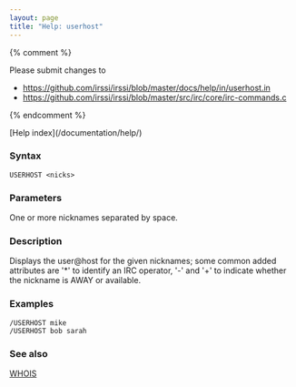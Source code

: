 ```yaml
---
layout: page
title: "Help: userhost"
---
```


{% comment %}

Please submit changes to
- https://github.com/irssi/irssi/blob/master/docs/help/in/userhost.in
- https://github.com/irssi/irssi/blob/master/src/irc/core/irc-commands.c


{% endcomment %}
<nav markdown="1">
[Help index](/documentation/help/)
</nav>

### Syntax ###

<div class="highlight irssisyntax"><pre style="\-\-cmdlen:8ch"><code><span class="synB">USERHOST</span> <span class="synB05">&lt;nicks></span></code></pre></div>



### Parameters ###

One or more nicknames separated by space.

### Description ###

Displays the user@host for the given nicknames; some common added attributes
are '*' to identify an IRC operator, '-' and '+' to indicate whether the
nickname is AWAY or available.

### Examples ###

    /USERHOST mike
    /USERHOST bob sarah

### See also ###
[WHOIS](/documentation/help/whois/)


